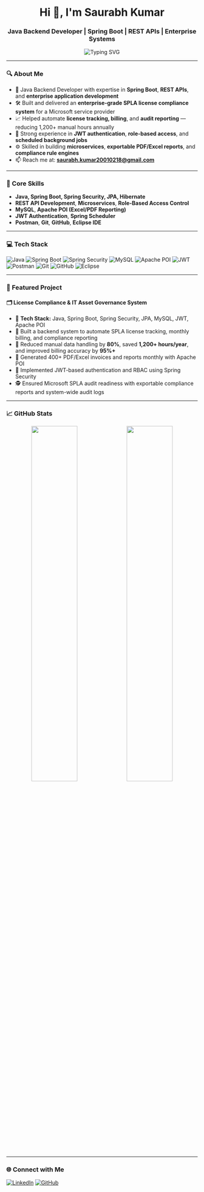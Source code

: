 <h1 align="center">Hi 👋, I'm Saurabh Kumar</h1>
<h3 align="center">Java Backend Developer | Spring Boot | REST APIs | Enterprise Systems</h3>

<p align="center">
  <img src="https://readme-typing-svg.demolab.com?font=Fira+Code&pause=1000&color=08F7FE&center=true&vCenter=true&width=480&lines=Java+Developer+%7C+Spring+Boot+%7C+REST+APIs+%7C+MySQL;Microservices+%7C+JPA+%7C+Spring+Security+%7C+JWT;License+Billing+Engine+%7C+SPLA+Compliance+%7C+Audit+Readiness" alt="Typing SVG" />
</p>

---

### 🔍 About Me

- 💼 Java Backend Developer with expertise in **Spring Boot**, **REST APIs**, and **enterprise application development**
- 🛠 Built and delivered an **enterprise-grade SPLA license compliance system** for a Microsoft service provider
- 📈 Helped automate **license tracking, billing**, and **audit reporting** — reducing 1,200+ manual hours annually
- 🔐 Strong experience in **JWT authentication**, **role-based access**, and **scheduled background jobs**
- ⚙️ Skilled in building **microservices**, **exportable PDF/Excel reports**, and **compliance rule engines**
- 📫 Reach me at: **saurabh.kumar20010218@gmail.com**

---

### 🧠 Core Skills

- **Java, Spring Boot, Spring Security, JPA, Hibernate**
- **REST API Development**, **Microservices**, **Role-Based Access Control**
- **MySQL**, **Apache POI (Excel/PDF Reporting)**
- **JWT Authentication**, **Spring Scheduler**
- **Postman**, **Git**, **GitHub**, **Eclipse IDE**

---

### 💻 Tech Stack

![Java](https://img.shields.io/badge/Java-%23ED8B00.svg?style=flat&logo=java&logoColor=white)
![Spring Boot](https://img.shields.io/badge/Spring_Boot-6DB33F?style=flat&logo=spring-boot)
![Spring Security](https://img.shields.io/badge/Spring_Security-6DB33F?style=flat&logo=spring&logoColor=white)
![MySQL](https://img.shields.io/badge/MySQL-00000F.svg?style=flat&logo=mysql&logoColor=white)
![Apache POI](https://img.shields.io/badge/Apache_POI-1D2D50.svg?style=flat&logo=apache&logoColor=white)
![JWT](https://img.shields.io/badge/JWT-000000.svg?style=flat&logo=jsonwebtokens&logoColor=white)
![Postman](https://img.shields.io/badge/Postman-FF6C37.svg?style=flat&logo=postman)
![Git](https://img.shields.io/badge/Git-F05032.svg?style=flat&logo=git&logoColor=white)
![GitHub](https://img.shields.io/badge/GitHub-121011.svg?style=flat&logo=github)
![Eclipse](https://img.shields.io/badge/Eclipse-2C2255.svg?style=flat&logo=eclipse&logoColor=white)

---

### 🚀 Featured Project

#### 🗂️ License Compliance & IT Asset Governance System
- 📌 **Tech Stack:** Java, Spring Boot, Spring Security, JPA, MySQL, JWT, Apache POI
- 🧩 Built a backend system to automate SPLA license tracking, monthly billing, and compliance reporting
- 🧠 Reduced manual data handling by **80%**, saved **1,200+ hours/year**, and improved billing accuracy by **95%+**
- 🧾 Generated 400+ PDF/Excel invoices and reports monthly with Apache POI
- 🔐 Implemented JWT-based authentication and RBAC using Spring Security
- 🕵️ Ensured Microsoft SPLA audit readiness with exportable compliance reports and system-wide audit logs

---

### 📈 GitHub Stats

<p align="center">
  <img width="49%" src="https://github-readme-stats.vercel.app/api?username=KSaurabh2001&show_icons=true&theme=react" />
  <img width="49%" src="https://github-readme-streak-stats.herokuapp.com?user=KSaurabh2001&theme=react" />
</p>

---

### 🌐 Connect with Me

[![LinkedIn](https://img.shields.io/badge/LinkedIn-blue?logo=linkedin&style=flat-square)](https://www.linkedin.com/in/saurabh-kumar-4b96131b1/)
[![GitHub](https://img.shields.io/badge/GitHub-black?logo=github&style=flat-square)](https://github.com/KSaurabh2001)

